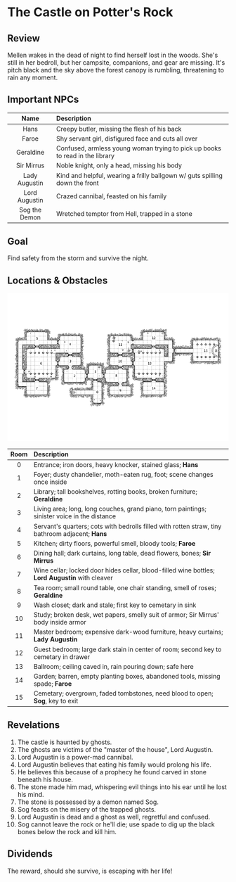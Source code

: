 # The Castle on Potter's Rock

## Review
Mellen wakes in the dead of night to find herself lost in the woods. She's still in her bedroll, but her campsite, companions, and gear are missing. It's pitch black and the sky above the forest canopy is rumbling, threatening to rain any moment.

## Important NPCs
| Name | Description |
|:---:|:--- |
| Hans | Creepy butler, missing the flesh of his back |
| Faroe | Shy servant girl, disfigured face and cuts all over |
| Geraldine | Confused, armless young woman trying to pick up books to read in the library |
| Sir Mirrus | Noble knight, only a head, missing his body |
| Lady Augustin | Kind and helpful, wearing a frilly ballgown w/ guts spilling down the front |
| Lord Augustin | Crazed cannibal, feasted on his family |
| Sog the Demon | Wretched temptor from Hell, trapped in a stone |

## Goal
Find safety from the storm and survive the night.

## Locations & Obstacles
![Gridded map of the castle on Potter's Rock, each room marked with a number.](castleOnPottersRock_new.png)

| Room | Description |
|:---:|:--- |
|  0 | Entrance; iron doors, heavy knocker, stained glass; **Hans** |
|  1 | Foyer; dusty chandelier, moth-eaten rug, foot; scene changes once inside |
|  2 | Library; tall bookshelves, rotting books, broken furniture; **Geraldine** |
|  3 | Living area; long, long couches, grand piano, torn paintings; sinister voice in the distance |
|  4 | Servant's quarters; cots with bedrolls filled with rotten straw, tiny bathroom adjacent; **Hans** |
|  5 | Kitchen; dirty floors, powerful smell, bloody tools; **Faroe** |
|  6 | Dining hall; dark curtains, long table, dead flowers, bones; **Sir Mirrus** |
|  7 | Wine cellar; locked door hides cellar, blood-filled wine bottles; **Lord Augustin** with cleaver |
|  8 | Tea room; small round table, one chair standing, smell of roses; **Geraldine** |
|  9 | Wash closet; dark and stale; first key to cemetary in sink |
| 10 | Study; broken desk, wet papers, smelly suit of armor; Sir Mirrus' body inside armor |
| 11 | Master bedroom; expensive dark-wood furniture, heavy curtains; **Lady Augustin** |
| 12 | Guest bedroom; large dark stain in center of room; second key to cemetary in drawer |
| 13 | Ballroom; ceiling caved in, rain pouring down; safe here |
| 14 | Garden; barren, empty planting boxes, abandoned tools, missing spade; **Faroe** |
| 15 | Cemetary; overgrown, faded tombstones, need blood to open; **Sog**, key to exit |

## Revelations
1. The castle is haunted by ghosts.
2. The ghosts are victims of the "master of the house", Lord Augustin.
3. Lord Augustin is a power-mad cannibal.
4. Lord Augustin believes that eating his family would prolong his life.
5. He believes this because of a prophecy he found carved in stone beneath his house.
6. The stone made him mad, whispering evil things into his ear until he lost his mind.
7. The stone is possessed by a demon named Sog.
8. Sog feasts on the misery of the trapped ghosts.
9. Lord Augustin is dead and a ghost as well, regretful and confused.
10. Sog cannot leave the rock or he'll die; use spade to dig up the black bones below the rock and kill him.

## Dividends
The reward, should she survive, is escaping with her life!
